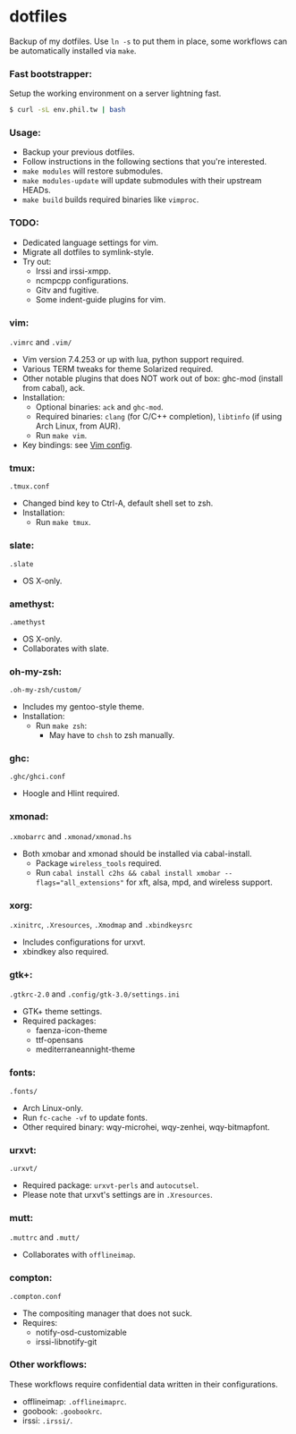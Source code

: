 dotfiles
===

Backup of my dotfiles. Use `ln -s` to put them in place, some workflows can be automatically installed via `make`.

### Fast bootstrapper:
Setup the working environment on a server lightning fast.
```bash
$ curl -sL env.phil.tw | bash
```

### Usage:
* Backup your previous dotfiles.
* Follow instructions in the following sections that you're interested.
* `make modules` will restore submodules.
* `make modules-update` will update submodules with their upstream HEADs.
* `make build` builds required binaries like `vimproc`.

### TODO:
* Dedicated language settings for vim.
* Migrate all dotfiles to symlink-style.
* Try out:
    * Irssi and irssi-xmpp.
    * ncmpcpp configurations.
    * Gitv and fugitive.
    * Some indent-guide plugins for vim.

### vim:
`.vimrc` and `.vim/`
* Vim version 7.4.253 or up with lua, python support required.
* Various TERM tweaks for theme Solarized required.
* Other notable plugins that does NOT work out of box: ghc-mod (install from cabal), ack.
* Installation:
    * Optional binaries: `ack` and `ghc-mod`.
    * Required binaries: `clang` (for C/C++ completion), `libtinfo` (if using Arch Linux, from AUR).
    * Run `make vim`.
* Key bindings: see [Vim config](https://wiki.phil.tw/Vim%20config).

### tmux:
`.tmux.conf`
* Changed bind key to Ctrl-A, default shell set to zsh.
* Installation:
    * Run `make tmux`.

### slate:
`.slate`
* OS X-only.

### amethyst:
`.amethyst`
* OS X-only.
* Collaborates with slate.

### oh-my-zsh:
`.oh-my-zsh/custom/`
* Includes my gentoo-style theme.
* Installation:
    * Run `make zsh`:
        * May have to `chsh` to zsh manually.

### ghc:
`.ghc/ghci.conf`
* Hoogle and Hlint required.

### xmonad:
`.xmobarrc` and `.xmonad/xmonad.hs`
* Both xmobar and xmonad should be installed via cabal-install.
    * Package `wireless_tools` required.
    * Run `cabal install c2hs && cabal install xmobar --flags="all_extensions"` for xft, alsa, mpd, and wireless support.

### xorg:
`.xinitrc`, `.Xresources`, `.Xmodmap` and `.xbindkeysrc`
* Includes configurations for urxvt.
* xbindkey also required.

### gtk+:
`.gtkrc-2.0` and `.config/gtk-3.0/settings.ini`
* GTK+ theme settings.
* Required packages:
    * faenza-icon-theme
    * ttf-opensans
    * mediterraneannight-theme

### fonts:
`.fonts/`
* Arch Linux-only.
* Run `fc-cache -vf` to update fonts.
* Other required binary: wqy-microhei, wqy-zenhei, wqy-bitmapfont.

### urxvt:
`.urxvt/`
* Required package: `urxvt-perls` and `autocutsel`.
* Please note that urxvt's settings are in `.Xresources`.

### mutt:
`.muttrc` and `.mutt/`
* Collaborates with `offlineimap`.

### compton:
`.compton.conf`
* The compositing manager that does not suck.
* Requires:
    * notify-osd-customizable
    * irssi-libnotify-git

### Other workflows:
These workflows require confidential data written in their configurations.
* offlineimap: `.offlineimaprc`.
* goobook: `.goobookrc`.
* irssi: `.irssi/`.
